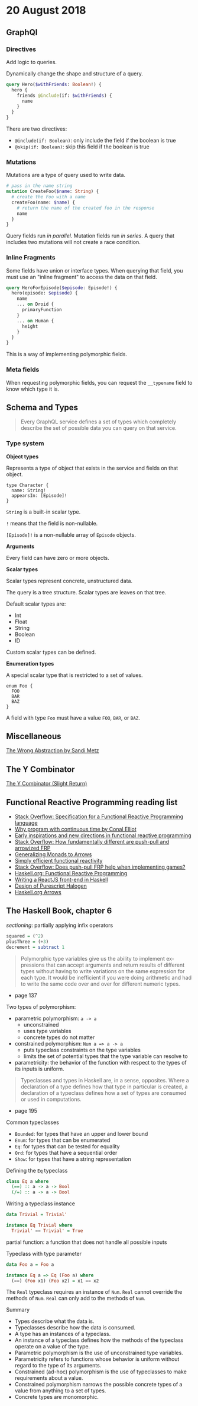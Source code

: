 # 20 August 2018

## GraphQl

### Directives

Add logic to queries.

Dynamically change the shape and structure of a query.

```graphql
query Hero($withFriends: Boolean!) {
  hero {
    friends @include(if: $withFriends) {
      name
    }
  }
}
```

There are two directives:

- `@include(if: Boolean)`: only include the field if the boolean is true
- `@skip(if: Boolean)`: skip this field if the boolean is true

### Mutations

Mutations are a type of query used to write data.

```graphql
# pass in the name string
mutation CreateFoo($name: String) {
  # create the Foo with a name
  createFoo(name: $name) {
    # return the name of the created foo in the response
    name
  }
}
```

Query fields run _in parallel_.
Mutation fields run _in series_.
A query that includes two mutations will not create a race condition.

### Inline Fragments

Some fields have union or interface types.
When querying that field, you must use an "inline fragment" to access the data
on that field.

```graphql
query HeroForEpisode($episode: Episode!) {
  hero(episode: $episode) {
    name
    ... on Droid {
      primaryFunction
    }
    ... on Human {
      height
    }
  }
}
```

This is a way of implementing polymorphic fields.

### Meta fields

When requesting polymorphic fields, you can request the `__typename` field to
know which type it is.

## Schema and Types

> Every GraphQL service defines a set of types which completely describe the
> set of possible data you can query on that service.

### Type system

**Object types**

Represents a type of object that exists in the service and fields on that
object.

```
type Character {
  name: String!
  appearsIn: [Episode]!
}
```

`String` is a built-in scalar type.

`!` means that the field is non-nullable.

`[Episode]!` is a non-nullable array of `Episode` objects.

**Arguments**

Every field can have zero or more objects.

**Scalar types**

Scalar types represent concrete, unstructured data.

The query is a tree structure.
Scalar types are leaves on that tree.

Default scalar types are:

- Int
- Float
- String
- Boolean
- ID

Custom scalar types can be defined.

**Enumeration types**

A special scalar type that is restricted to a set of values.

```
enum Foo {
  FOO
  BAR
  BAZ
}
```

A field with type `Foo` must have a value `FOO`, `BAR`, or `BAZ`.

## Miscellaneous

[The Wrong Abstraction by Sandi Metz](https://www.sandimetz.com/blog/2016/1/20/the-wrong-abstraction)

## The Y Combinator

[The Y Combinator (Slight Return)](https://mvanier.livejournal.com/2897.html)

## Functional Reactive Programming reading list

- [Stack Overflow: Specification for a Functional Reactive Programming language](https://stackoverflow.com/a/5878525/3125444)
- [Why program with continuous time by Conal Elliot](http://conal.net/blog/posts/why-program-with-continuous-time)
- [Early inspirations and new directions in functional reactive programming](http://conal.net/blog/posts/early-inspirations-and-new-directions-in-functional-reactive-programming)
- [Stack Overflow: How fundamentally different are push-pull and arrowized FRP](https://stackoverflow.com/questions/26164135/how-fundamentally-different-are-push-pull-and-arrowized-frp)
- [Generalizing Monads to Arrows](http://www.cse.chalmers.se/~rjmh/Papers/arrows.pdf)
- [Simply efficient functional reactivity](http://conal.net/papers/simply-reactive/)
- [Stack Overflow: Does push-pull FRP help when implementing games?](https://stackoverflow.com/questions/20602341/does-push-pull-frp-help-when-implementing-games)
- [Haskell.org: Functional Reactive Programming](https://wiki.haskell.org/Functional_Reactive_Programming)
- [Writing a ReactJS front-end in Haskell](https://begriffs.com/posts/2015-01-12-reactjs-in-haskell.html)
- [Design of Purescript Halogen](https://begriffs.com/posts/2015-07-10-design-of-purescript-halogen.html)
- [Haskell.org Arrows](https://www.haskell.org/arrows/)

## The Haskell Book, chapter 6

_sectioning_: partially applying infix operators

```haskell
squared = (^2)
plusThree = (+3)
decrement = subtract 1
```

> Polymorphic type variables give us the ability to implement ex-
> pressions that can accept arguments and return results of different
> types without having to write variations on the same expression for
> each type. It would be inefficient if you were doing arithmetic and
> had to write the same code over and over for different numeric types.

- page 137

Two types of polymorphism:

- parametric polymorphism: `a -> a`
  - unconstrained
  - uses type variables
  - concrete types do not matter
- constrained polymorphism: `Num a => a -> a` 
  - puts typeclass constraints on the type variables
  - limits the set of potential types that the type variable can resolve to
- parametricity: the behavior of the function with respect to the types of its
  inputs is uniform.

> Typeclasses and types in Haskell are, in a sense, opposites. Where a
> declaration of a type defines how that type in particular is created,
> a declaration of a typeclass defines how a set of types are consumed
> or used in computations.

- page 195

Common typeclasses

- `Bounded`: for types that have an upper and lower bound
- `Enum`: for types that can be enumerated
- `Eq`: for types that can be tested for equality
- `Ord`: for types that have a sequential order
- `Show`: for types that have a string representation

Defining the `Eq` typeclass

```haskell
class Eq a where
  (==) :: a -> a -> Bool
  (/=) :: a -> a -> Bool
```

Writing a typeclass instance

```haskell
data Trivial = Trivial'

instance Eq Trivial where
  Trivial' == Trivial' = True
```

partial function: a function that does not handle all possible inputs

Typeclass with type parameter

```haskell
data Foo a = Foo a

instance Eq a => Eq (Foo a) where
  (==) (Foo x1) (Foo x2) = x1 == x2
```

The `Real` typeclass requires an instance of `Num`.
`Real` cannot override the methods of `Num`.
`Real` can only add to the methods of `Num`.

Summary

- Types describe what the data is.
- Typeclasses describe how the data is consumed.
- A type has an instances of a typeclass.
- An instance of a typeclass defines how the methods of the typeclass operate on
  a value of the type.
- Parametric polymorphism is the use of unconstrained type variables.
- Parametricity refers to functions whose behavior is uniform without regard to
  the type of its arguments.
- Constrained (ad-hoc) polymorphism is the use of typeclasses to make 
  requirements about a value.
- Constrained polymorphism narrows the possible concrete types of a value from
  anything to a set of types.
- Concrete types are monomorphic.
